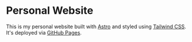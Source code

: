 # Personal Website

This is my personal website built with [Astro](https://astro.build/) and styled using [Tailwind CSS](https://tailwindcss.com/). It's deployed via [GitHub Pages](https://pages.github.com/).
